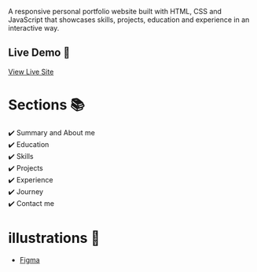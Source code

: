 A responsive personal portfolio website built with HTML, CSS and JavaScript that showcases skills, projects, education and experience in an interactive way.

## Live Demo 🌟

[View Live Site](http://www.balashekhar.github.me)

# Sections 📚

✔️ Summary and About me\
✔️ Education\
✔️ Skills \
✔️ Projects\
✔️ Experience\
✔️ Journey\
✔️ Contact me

# illustrations 🍥

- [Figma](https://www.figma.com/)
